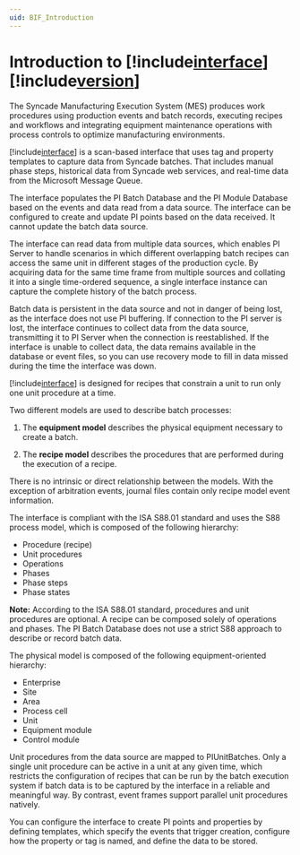 ```yaml
---
uid: BIF_Introduction
---
```


# Introduction to [!include[interface](../includes/product-long.md)] [!include[version](../includes/product-version.md)]

<!-- Mark Bishop 6/18: Modified for Emerson Syncade -->

The Syncade Manufacturing Execution System (MES) produces work procedures using production events and batch records, executing recipes and workflows and integrating equipment maintenance operations with process controls to optimize manufacturing environments.

[!include[interface](../includes/product-short.md)] is a scan-based interface that uses tag and property templates to capture data from Syncade batches. That includes manual phase steps, historical data from Syncade web services, and real-time data from the Microsoft Message Queue.

The interface populates the PI Batch Database and the PI Module Database based on the events and data read from a data source. The interface can be configured to create and update PI points based on the data received. It cannot update the batch data source.
    
The interface can read data from multiple data sources, which enables PI Server to handle scenarios in which different overlapping batch recipes can access the same unit in different stages of the production cycle. By acquiring data for the same time frame from multiple sources and collating it into a single time-ordered sequence, a single interface instance can capture the complete history of the batch process.

Batch data is persistent in the data source and not in danger of being lost, as the interface does not use PI buffering. If connection to the PI server is lost, the interface continues to collect data from the data source, transmitting it to PI Server when the connection is reestablished. If the interface is unable to collect data, the data remains available in the database or event files, so you can use recovery mode to fill in data missed during the time the interface was down.

[!include[interface](../includes/product-short.md)] is designed for recipes that constrain a unit to run only one unit procedure at a time. 

<!-- Framework content -->

Two different models are used to describe batch processes: 

1. The **equipment model** describes the physical equipment necessary to create a batch. 

2. The **recipe model** describes the procedures that are performed during the execution of a recipe. 

There is no intrinsic or direct relationship between the models. With the exception of arbitration events, journal files contain only recipe model event information. 

The interface is compliant with the ISA S88.01 standard and uses the S88 process model, which is composed of the following hierarchy: 

* Procedure (recipe) 
* Unit procedures 
* Operations 
* Phases 
* Phase steps 
* Phase states 

**Note:** According to the ISA S88.01 standard, procedures and unit procedures are optional. A recipe can be composed solely of operations and phases. The PI Batch Database does not use a strict S88 approach to describe or record batch data.

The physical model is composed of the following equipment-oriented hierarchy:

* Enterprise 
* Site 
* Area 
* Process cell 
* Unit 
* Equipment module 
* Control module 

Unit procedures from the data source are mapped to PIUnitBatches. Only a single unit procedure can be active in a unit at any given time, which restricts the configuration of recipes that can be run by the batch execution system if batch data is to be captured by the interface in a reliable and meaningful way. By contrast, event frames support parallel unit procedures natively. 

You can configure the interface to create PI points and properties by defining templates, which specify the events that trigger creation, configure how the property or tag is named, and define the data to be stored. 
